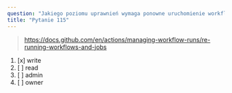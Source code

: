 ```yaml
---
question: "Jakiego poziomu uprawnień wymaga ponowne uruchomienie workflowów"
title: "Pytanie 115"
---
```


> https://docs.github.com/en/actions/managing-workflow-runs/re-running-workflows-and-jobs
1. [x] write 
1. [ ] read
1. [ ] admin
1. [ ] owner

